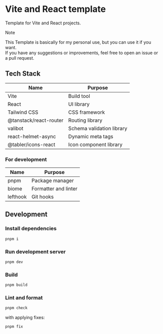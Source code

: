 # Vite and React template

Template for Vite and React projects.

> [!NOTE]
> This Template is basically for my personal use, but you can use it if you want. \
> If you have any suggestions or improvements, feel free to open an issue or a pull request.

## Tech Stack

| Name                   | Purpose                   |
| ---------------------- | ------------------------- |
| Vite                   | Build tool                |
| React                  | UI library                |
| Tailwind CSS           | CSS framework             |
| @tanstack/react-router | Routing library           |
| valibot                | Schema validation library |
| react-helmet-async     | Dynamic meta tags         |
| @tabler/icons-react    | Icon component library    |

### For development

| Name     | Purpose              |
| -------- | -------------------- |
| pnpm     | Package manager      |
| biome    | Formatter and linter |
| lefthook | Git hooks            |

## Development

### Install dependencies

```sh
pnpm i
```

### Run development server

```sh
pnpm dev
```

### Build

```sh
pnpm build
```

### Lint and format

```sh
pnpm check
```

with applying fixes:

```sh
pnpm fix
```
